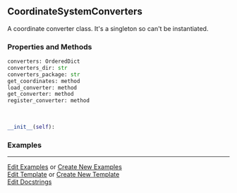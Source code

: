 ## <a id="McUtils.Coordinerds.CoordinateSystems.CoordinateSystemConverter.CoordinateSystemConverters">CoordinateSystemConverters</a>
A coordinate converter class. It's a singleton so can't be instantiated.

### Properties and Methods
```python
converters: OrderedDict
converters_dir: str
converters_package: str
get_coordinates: method
load_converter: method
get_converter: method
register_converter: method
```
<a id="McUtils.Coordinerds.CoordinateSystems.CoordinateSystemConverter.CoordinateSystemConverters.__init__" class="docs-object-method">&nbsp;</a>
```python
__init__(self): 
```

### Examples


___

[Edit Examples](https://github.com/McCoyGroup/References/edit/gh-pages/Documentation/examples/McUtils/Coordinerds/CoordinateSystems/CoordinateSystemConverter/CoordinateSystemConverters.md) or 
[Create New Examples](https://github.com/McCoyGroup/References/new/gh-pages/?filename=Documentation/examples/McUtils/Coordinerds/CoordinateSystems/CoordinateSystemConverter/CoordinateSystemConverters.md) <br/>
[Edit Template](https://github.com/McCoyGroup/References/edit/gh-pages/Documentation/templates/McUtils/Coordinerds/CoordinateSystems/CoordinateSystemConverter/CoordinateSystemConverters.md) or 
[Create New Template](https://github.com/McCoyGroup/References/new/gh-pages/?filename=Documentation/templates/McUtils/Coordinerds/CoordinateSystems/CoordinateSystemConverter/CoordinateSystemConverters.md) <br/>
[Edit Docstrings](https://github.com/McCoyGroup/McUtils/edit/master/Coordinerds/CoordinateSystems/CoordinateSystemConverter.py?message=Update%20Docs)